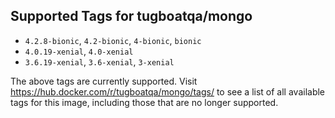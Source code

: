 ## Supported Tags for tugboatqa/mongo

* `4.2.8-bionic`, `4.2-bionic`, `4-bionic`, `bionic`
* `4.0.19-xenial`, `4.0-xenial`
* `3.6.19-xenial`, `3.6-xenial`, `3-xenial`

The above tags are currently supported. Visit https://hub.docker.com/r/tugboatqa/mongo/tags/ to see a list of all available tags for this image, including those that are no longer supported.
